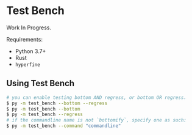 # Test Bench

Work In Progress.

Requirements:

- Python 3.7+
- Rust
- `hyperfine`

## Using Test Bench

```sh
# you can enable testing bottom AND regress, or bottom OR regress.
$ py -m test_bench --bottom --regress
$ py -m test_bench --bottom
$ py -m test_bench --regress
# if the commandline name is not `bottomify`, specify one as such:
$ py -m test_bench --command "commandline"
```
